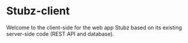 # Stubz-client
Welcome to the client-side for the web app Stubz based on its existing server-side code (REST API and database).